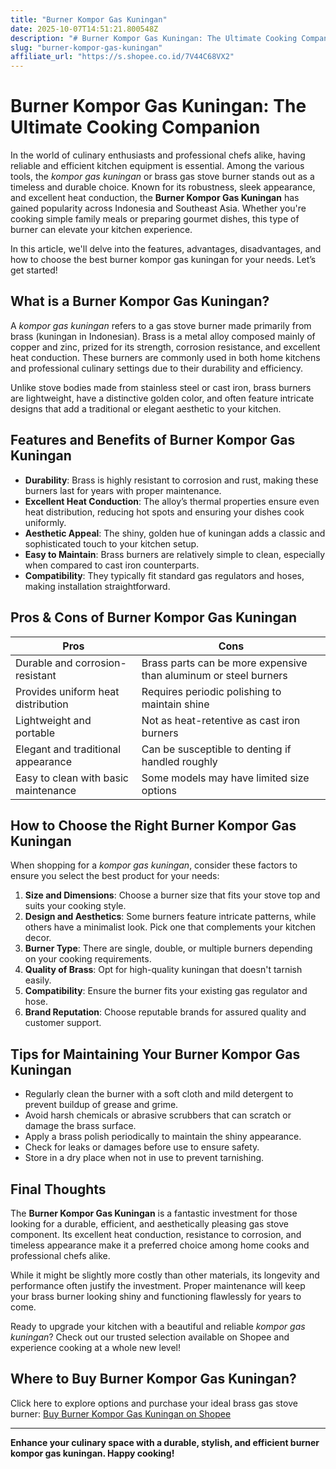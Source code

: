 ```yaml
---
title: "Burner Kompor Gas Kuningan"
date: 2025-10-07T14:51:21.800548Z
description: "# Burner Kompor Gas Kuningan: The Ultimate Cooking Companion..."
slug: "burner-kompor-gas-kuningan"
affiliate_url: "https://s.shopee.co.id/7V44C68VX2"
---
```

# Burner Kompor Gas Kuningan: The Ultimate Cooking Companion

In the world of culinary enthusiasts and professional chefs alike, having reliable and efficient kitchen equipment is essential. Among the various tools, the *kompor gas kuningan* or brass gas stove burner stands out as a timeless and durable choice. Known for its robustness, sleek appearance, and excellent heat conduction, the **Burner Kompor Gas Kuningan** has gained popularity across Indonesia and Southeast Asia. Whether you're cooking simple family meals or preparing gourmet dishes, this type of burner can elevate your kitchen experience.

In this article, we'll delve into the features, advantages, disadvantages, and how to choose the best burner kompor gas kuningan for your needs. Let’s get started!

## What is a Burner Kompor Gas Kuningan?

A *kompor gas kuningan* refers to a gas stove burner made primarily from brass (kuningan in Indonesian). Brass is a metal alloy composed mainly of copper and zinc, prized for its strength, corrosion resistance, and excellent heat conduction. These burners are commonly used in both home kitchens and professional culinary settings due to their durability and efficiency.

Unlike stove bodies made from stainless steel or cast iron, brass burners are lightweight, have a distinctive golden color, and often feature intricate designs that add a traditional or elegant aesthetic to your kitchen.

## Features and Benefits of Burner Kompor Gas Kuningan

- **Durability**: Brass is highly resistant to corrosion and rust, making these burners last for years with proper maintenance.
- **Excellent Heat Conduction**: The alloy’s thermal properties ensure even heat distribution, reducing hot spots and ensuring your dishes cook uniformly.
- **Aesthetic Appeal**: The shiny, golden hue of kuningan adds a classic and sophisticated touch to your kitchen setup.
- **Easy to Maintain**: Brass burners are relatively simple to clean, especially when compared to cast iron counterparts.
- **Compatibility**: They typically fit standard gas regulators and hoses, making installation straightforward.

## Pros & Cons of Burner Kompor Gas Kuningan

| **Pros** | **Cons** |
|------------|--------------|
| Durable and corrosion-resistant | Brass parts can be more expensive than aluminum or steel burners |
| Provides uniform heat distribution | Requires periodic polishing to maintain shine |
| Lightweight and portable | Not as heat-retentive as cast iron burners |
| Elegant and traditional appearance | Can be susceptible to denting if handled roughly |
| Easy to clean with basic maintenance | Some models may have limited size options |

## How to Choose the Right Burner Kompor Gas Kuningan

When shopping for a *kompor gas kuningan*, consider these factors to ensure you select the best product for your needs:

1. **Size and Dimensions**: Choose a burner size that fits your stove top and suits your cooking style.
2. **Design and Aesthetics**: Some burners feature intricate patterns, while others have a minimalist look. Pick one that complements your kitchen decor.
3. **Burner Type**: There are single, double, or multiple burners depending on your cooking requirements.
4. **Quality of Brass**: Opt for high-quality kuningan that doesn't tarnish easily.
5. **Compatibility**: Ensure the burner fits your existing gas regulator and hose.
6. **Brand Reputation**: Choose reputable brands for assured quality and customer support.
   
## Tips for Maintaining Your Burner Kompor Gas Kuningan

- Regularly clean the burner with a soft cloth and mild detergent to prevent buildup of grease and grime.
- Avoid harsh chemicals or abrasive scrubbers that can scratch or damage the brass surface.
- Apply a brass polish periodically to maintain the shiny appearance.
- Check for leaks or damages before use to ensure safety.
- Store in a dry place when not in use to prevent tarnishing.

## Final Thoughts

The **Burner Kompor Gas Kuningan** is a fantastic investment for those looking for a durable, efficient, and aesthetically pleasing gas stove component. Its excellent heat conduction, resistance to corrosion, and timeless appearance make it a preferred choice among home cooks and professional chefs alike.

While it might be slightly more costly than other materials, its longevity and performance often justify the investment. Proper maintenance will keep your brass burner looking shiny and functioning flawlessly for years to come.

Ready to upgrade your kitchen with a beautiful and reliable *kompor gas kuningan*? Check out our trusted selection available on Shopee and experience cooking at a whole new level!

## Where to Buy Burner Kompor Gas Kuningan?

Click here to explore options and purchase your ideal brass gas stove burner: [Buy Burner Kompor Gas Kuningan on Shopee](https://s.shopee.co.id/7V44C68VX2)

---

**Enhance your culinary space with a durable, stylish, and efficient burner kompor gas kuningan. Happy cooking!**